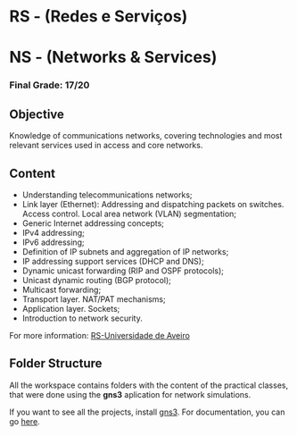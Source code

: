 # RS - (Redes e Serviços)
# NS - (Networks & Services)

### Final Grade: 17/20

## Objective

Knowledge of communications networks, covering technologies and
most relevant services used in access and core networks.

## Content

* Understanding telecommunications networks;
* Link layer (Ethernet): Addressing and dispatching packets on switches. Access control. Local area network (VLAN) segmentation;
* Generic Internet addressing concepts;
* IPv4 addressing;
* IPv6 addressing; 
* Definition of IP subnets and aggregation of IP networks;
* IP addressing support services (DHCP and DNS);
* Dynamic unicast forwarding (RIP and OSPF protocols);
* Unicast dynamic routing (BGP protocol);
* Multicast forwarding;
* Transport layer. NAT/PAT mechanisms;
* Application layer. Sockets;
* Introduction to network security.

For more information: [RS-Universidade de Aveiro](https://www.ua.pt/pt/uc/14818)

## Folder Structure

All the workspace contains folders with the content of the practical classes, that were done using the **gns3** aplication for network simulations.

If you want to see all the projects, install [gns3](https://gns3.com/). For documentation, you can go [here](https://docs.gns3.com/docs/).